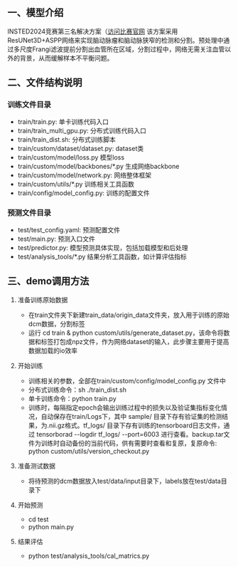 ## 一、模型介绍
INSTED2024竞赛第三名解决方案（[访问比赛官网](https://www.codabench.org/competitions/2139/)
该方案采用ResUNet3D+ASPP网络来实现脑动脉瘤和脑动脉狭窄的检测和分割。预处理中通过多尺度Frangi滤波提前分割出血管所在区域，分割过程中，网络无需关注血管以外的背景，从而缓解样本不平衡问题。

## 二、文件结构说明

### 训练文件目录

- train/train.py: 单卡训练代码入口
- train/train_multi_gpu.py: 分布式训练代码入口
- train/train_dist.sh: 分布式训练脚本
- train/custom/dataset/dataset.py: dataset类
- train/custom/model/loss.py 模型loss
- train/custom/model/backbones/*.py 生成网络backbone
- train/custom/model/network.py: 网络整体框架
- train/custom/utils/*.py 训练相关工具函数
- train/config/model_config.py: 训练的配置文件

### 预测文件目录

* test/test_config.yaml: 预测配置文件
* test/main.py: 预测入口文件
* test/predictor.py: 模型预测具体实现，包括加载模型和后处理
* test/analysis_tools/*.py 结果分析工具函数，如计算评估指标

## 三、demo调用方法

1. 准备训练原始数据
   * 在train文件夹下新建train_data/origin_data文件夹，放入用于训练的原始dcm数据，分割标签
   * 运行 cd train & python custom/utils/generate_dataset.py，该命令将数据和标签打包成npz文件，作为网络dataset的输入，此步骤主要用于提高数据加载的io效率

2. 开始训练
   * 训练相关的参数，全部在train/custom/config/model_config.py 文件中
   * 分布式训练命令：sh ./train_dist.sh
   * 单卡训练命令：python train.py
   * 训练时，每隔指定epoch会输出训练过程中的损失以及验证集指标变化情况，自动保存在train/Logs下，其中 sample/ 目录下存有验证集的检测结果，为.nii.gz格式。tf_logs/ 目录下存有训练的tensorboard日志文件，通过 tensorborad --logdir tf_logs/ --port=6003 进行查看。backup.tar文件为训练时自动备份的当前代码，供有需要时查看和复原，复原命令: python custom/utils/version_checkout.py

3. 准备测试数据
   * 将待预测的dcm数据放入test/data/input目录下，labels放在test/data目录下

4. 开始预测
   * cd test
   * python main.py

5. 结果评估
   * python test/analysis_tools/cal_matrics.py
